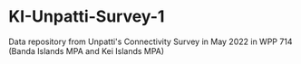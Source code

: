 # KI-Unpatti-Survey-1
Data repository from Unpatti's Connectivity Survey in May 2022 in WPP 714 (Banda Islands MPA and Kei Islands MPA)
